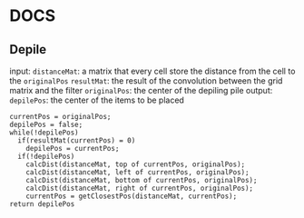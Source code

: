 # DOCS

## Depile

input: 
`distanceMat`: a matrix that every cell store the distance from the cell to the `originalPos`
`resultMat`: the result of the convolution between the grid matrix and the filter
`originalPos`: the center of the depiling pile
output: 
`depilePos`: the center of the items to be placed

```
currentPos = originalPos;
depilePos = false;
while(!depilePos) 
  if(resultMat(currentPos) = 0)
    depilePos = currentPos;
  if(!depilePos)
    calcDist(distanceMat, top of currentPos, originalPos);
    calcDist(distanceMat, left of currentPos, originalPos);
    calcDist(distanceMat, bottom of currentPos, originalPos);
    calcDist(distanceMat, right of currentPos, originalPos);
    currentPos = getClosestPos(distanceMat, currentPos);
return depilePos
```
